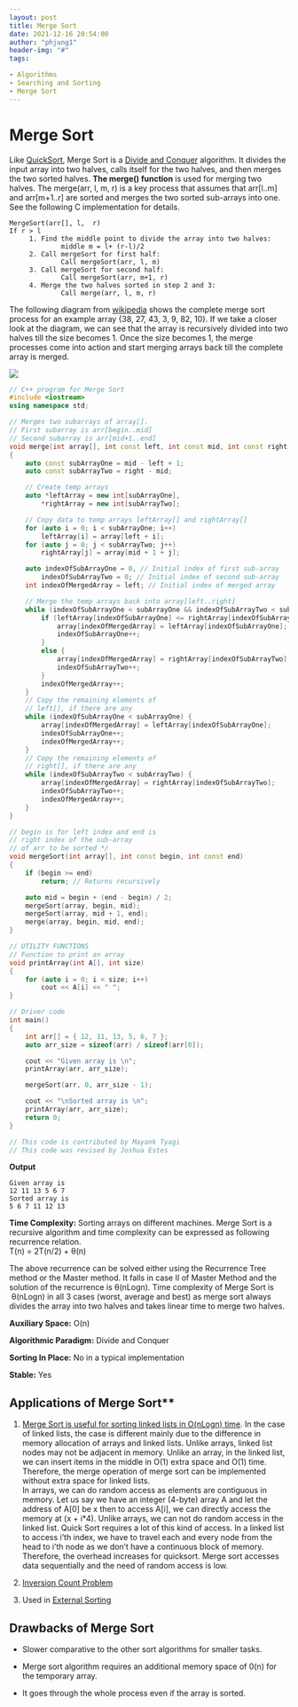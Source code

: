 ```yaml
---
layout: post
title: Merge Sort
date: 2021-12-16 20:54:00
author: "phjung1"
header-img: "#"
tags:

- Algorithms
- Searching and Sorting
- Merge Sort
---
```


# Merge Sort

Like [QuickSort](https://www.geeksforgeeks.org/quick-sort/), Merge Sort is a [Divide and Conquer](https://www.geeksforgeeks.org/divide-and-conquer-introduction/) algorithm. It divides the input array into two halves, calls itself for the two halves, and then merges the two sorted halves. **The merge() function** is used for merging two halves. The merge(arr, l, m, r) is a key process that assumes that arr[l..m] and arr[m+1..r] are sorted and merges the two sorted sub-arrays into one. See the following C implementation for details.

```
MergeSort(arr[], l,  r)
If r > l
     1. Find the middle point to divide the array into two halves:  
             middle m = l+ (r-l)/2
     2. Call mergeSort for first half:   
             Call mergeSort(arr, l, m)
     3. Call mergeSort for second half:
             Call mergeSort(arr, m+1, r)
     4. Merge the two halves sorted in step 2 and 3:
             Call merge(arr, l, m, r)
```

The following diagram from [wikipedia](http://en.wikipedia.org/wiki/File:Merge_sort_algorithm_diagram.svg) shows the complete merge sort process for an example array {38, 27, 43, 3, 9, 82, 10}. If we take a closer look at the diagram, we can see that the array is recursively divided into two halves till the size becomes 1. Once the size becomes 1, the merge processes come into action and start merging arrays back till the complete array is merged.

![](https://media.geeksforgeeks.org/wp-content/cdn-uploads/Merge-Sort-Tutorial.png)

```cpp
// C++ program for Merge Sort
#include <iostream>
using namespace std;

// Merges two subarrays of array[].
// First subarray is arr[begin..mid]
// Second subarray is arr[mid+1..end]
void merge(int array[], int const left, int const mid, int const right)
{
    auto const subArrayOne = mid - left + 1;
    auto const subArrayTwo = right - mid;

    // Create temp arrays
    auto *leftArray = new int[subArrayOne],
        *rightArray = new int[subArrayTwo];

    // Copy data to temp arrays leftArray[] and rightArray[]
    for (auto i = 0; i < subArrayOne; i++)
        leftArray[i] = array[left + i];
    for (auto j = 0; j < subArrayTwo; j++)
        rightArray[j] = array[mid + 1 + j];

    auto indexOfSubArrayOne = 0, // Initial index of first sub-array
        indexOfSubArrayTwo = 0; // Initial index of second sub-array
    int indexOfMergedArray = left; // Initial index of merged array

    // Merge the temp arrays back into array[left..right]
    while (indexOfSubArrayOne < subArrayOne && indexOfSubArrayTwo < subArrayTwo) {
        if (leftArray[indexOfSubArrayOne] <= rightArray[indexOfSubArrayTwo]) {
            array[indexOfMergedArray] = leftArray[indexOfSubArrayOne];
            indexOfSubArrayOne++;
        }
        else {
            array[indexOfMergedArray] = rightArray[indexOfSubArrayTwo];
            indexOfSubArrayTwo++;
        }
        indexOfMergedArray++;
    }
    // Copy the remaining elements of
    // left[], if there are any
    while (indexOfSubArrayOne < subArrayOne) {
        array[indexOfMergedArray] = leftArray[indexOfSubArrayOne];
        indexOfSubArrayOne++;
        indexOfMergedArray++;
    }
    // Copy the remaining elements of
    // right[], if there are any
    while (indexOfSubArrayTwo < subArrayTwo) {
        array[indexOfMergedArray] = rightArray[indexOfSubArrayTwo];
        indexOfSubArrayTwo++;
        indexOfMergedArray++;
    }
}

// begin is for left index and end is
// right index of the sub-array
// of arr to be sorted */
void mergeSort(int array[], int const begin, int const end)
{
    if (begin >= end)
        return; // Returns recursively

    auto mid = begin + (end - begin) / 2;
    mergeSort(array, begin, mid);
    mergeSort(array, mid + 1, end);
    merge(array, begin, mid, end);
}

// UTILITY FUNCTIONS
// Function to print an array
void printArray(int A[], int size)
{
    for (auto i = 0; i < size; i++)
        cout << A[i] << " ";
}

// Driver code
int main()
{
    int arr[] = { 12, 11, 13, 5, 6, 7 };
    auto arr_size = sizeof(arr) / sizeof(arr[0]);

    cout << "Given array is \n";
    printArray(arr, arr_size);

    mergeSort(arr, 0, arr_size - 1);

    cout << "\nSorted array is \n";
    printArray(arr, arr_size);
    return 0;
}

// This code is contributed by Mayank Tyagi
// This code was revised by Joshua Estes
```

**Output**

```
Given array is 
12 11 13 5 6 7 
Sorted array is 
5 6 7 11 12 13
```

**Time Complexity:** Sorting arrays on different machines. Merge Sort is a recursive algorithm and time complexity can be expressed as following recurrence relation.  
T(n) = 2T(n/2) + θ(n)

The above recurrence can be solved either using the Recurrence Tree method or the Master method. It falls in case II of Master Method and the solution of the recurrence is θ(nLogn). Time complexity of Merge Sort is  θ(nLogn) in all 3 cases (worst, average and best) as merge sort always divides the array into two halves and takes linear time to merge two halves.

**Auxiliary Space:** O(n)

**Algorithmic Paradigm:** Divide and Conquer

**Sorting In Place:** No in a typical implementation

**Stable:** Yes

## Applications of Merge Sort**

1. [Merge Sort is useful for sorting linked lists in O(nLogn) time](https://www.geeksforgeeks.org/merge-sort-for-linked-list/). In the case of linked lists, the case is different mainly due to the difference in memory allocation of arrays and linked lists. Unlike arrays, linked list nodes may not be adjacent in memory. Unlike an array, in the linked list, we can insert items in the middle in O(1) extra space and O(1) time. Therefore, the merge operation of merge sort can be implemented without extra space for linked lists.  
  In arrays, we can do random access as elements are contiguous in memory. Let us say we have an integer (4-byte) array A and let the address of A[0] be x then to access A[i], we can directly access the memory at (x + i*4). Unlike arrays, we can not do random access in the linked list. Quick Sort requires a lot of this kind of access. In a linked list to access i’th index, we have to travel each and every node from the head to i’th node as we don’t have a continuous block of memory. Therefore, the overhead increases for quicksort. Merge sort accesses data sequentially and the need of random access is low.
  
2. [Inversion Count Problem](https://www.geeksforgeeks.org/counting-inversions/)
  
3. Used in [External Sorting](http://en.wikipedia.org/wiki/External_sorting)
  

## **Drawbacks of Merge Sort**

- Slower comparative to the other sort algorithms for smaller tasks.
  
- Merge sort algorithm requires an additional memory space of 0(n) for the temporary array.
  
- It goes through the whole process even if the array is sorted.
